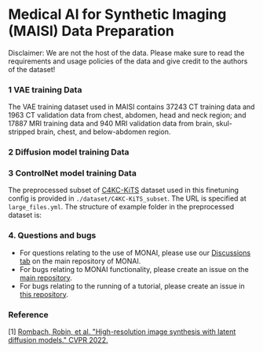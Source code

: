 # Medical AI for Synthetic Imaging (MAISI) Data Preparation

Disclaimer: We are not the host of the data. Please make sure to read the requirements and usage policies of the data and give credit to the authors of the dataset!

### 1 VAE training Data
The VAE training dataset used in MAISI contains 37243 CT training data and 1963 CT validation data from chest, abdomen, head and neck region; and 17887 MRI training data and 940 MRI validation data from brain, skul-stripped brain, chest, and below-abdomen region.

### 2 Diffusion model training Data
### 3 ControlNet model training Data
The preprocessed subset of [C4KC-KiTS](https://www.cancerimagingarchive.net/collection/c4kc-kits/) dataset used in this
finetuning config is provided in `./dataset/C4KC-KiTS_subset`. The URL is specified at `large_files.yml`. The structure of example folder in the preprocessed dataset is:

### 4. Questions and bugs

- For questions relating to the use of MONAI, please use our [Discussions tab](https://github.com/Project-MONAI/MONAI/discussions) on the main repository of MONAI.
- For bugs relating to MONAI functionality, please create an issue on the [main repository](https://github.com/Project-MONAI/MONAI/issues).
- For bugs relating to the running of a tutorial, please create an issue in [this repository](https://github.com/Project-MONAI/Tutorials/issues).

### Reference
[1] [Rombach, Robin, et al. "High-resolution image synthesis with latent diffusion models." CVPR 2022.](https://openaccess.thecvf.com/content/CVPR2022/papers/Rombach_High-Resolution_Image_Synthesis_With_Latent_Diffusion_Models_CVPR_2022_paper.pdf)
